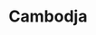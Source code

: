 ---
title: "Cambodja"
introtext: "Cambodja is een prachtig land in Azië grenzend aan Laos, Thailand en Vietnam. Het land heeft een veelzijdige cultuur en Cambodjanen zijn bijzonder vriendelijk. De hoofdstad Phnom Penh heeft een duistere Khmer-historie die nog vele sporen nalaat in de stad, waaronder de Tuol Sleng gevangenis en de Killing Fields. Neem ook de tijd om Angkor te bezoeken, één van de zeven wereldwonderen, en verdwaal in de talloze tempels. Bewonder de ongerepte natuur en witte stranden op de tropische eilanden Koh Rong en Koh Tang, en neem een duik om de prachtige onderwaterwereld te ontdekken. Maak je klaar voor een onvergetelijke reis!"
introimage: "https://lh3.googleusercontent.com/nTTx3X6Oukcgpd199kWNnPzgJdgMK32x3JBw1mjprto0nHSjMM8yFpamg3DXCdJpZTpugeEGXF6C75iIic9DM5uOA_e4GHYPRCvsNvzAxyqHms_kEAMp7q8GkmqNCsHrezseRZ_mXA=w800"
surface: "181.000"
inhabitants: "16.300.000"
rate: "4650,55"
valuta: "riel"
need_to_know_text: ""
need_to_know_more_text: ""
fact_one_text: ""
fact_two_text: ""
bigmac_index: ""
images: "https://lh3.googleusercontent.com/MWRkyauj1IyseE6_2cIUQTNm6I0TaAuF3xNHXJ4IKzeMm_c7dlUJdt4HvTFWZu5EK_tuK09_F5LPlj0Xfgkihs5VH9klFX6iH3B7_LPvEQuCeUE6CvnZRJpcq0hQLixxv5voHXvB_Q=w800|https://lh3.googleusercontent.com/v4OpTPen5eSqV7dusXm9S6XMLwfZD4kbDYcek4CTyeFT4H9nJqs0zr_Gw1yRWuMgxzuRXzOG8Fr4CQ87LmXA7mAmDzGS-oq1JhPK1pkZ-cQH6V_FtcnFHAccuCptHr3DsyV8HFEb1w=w800|https://lh3.googleusercontent.com/EbdzSnfyItZc7GvXe8cDIqpLCp07N3_vqw_RWT9Mvkid7msBN_n9cnyxEwyM_khpB-odjOB3nWLaXk_YOwkGNr5jkmMzTdTCdySoNDzscxciLAEnrxrZ0k1NXYC7v3Fd8IJYK630rQ=w800|https://lh3.googleusercontent.com/x3lwxSAEhiKpUASzKMmFrDSVylamlSSgIqTjCmKfftSddPOK3YrG1V6EpjDSM60JvJ4hB3MXemmWooiDYcLMQAk2wBhSNYHnICulWwyLCEad6LzZ9iLNbNp0JOURfEI4oa5_2HeA9A=w800"
flight_button_title: "Check vluchtprijzen Cambodja"
flight_button_url: "https://lt45.net/c/?si=11986&li=1528136&wi=335922&ws=&dl=transport%2Fflights%2Fnl%2Fkh%2F%3Flocale%3Dnl-NL%26currency%3DEUR%26market%3DNL"
inspiration_url: "https://partner.bol.com/click/click?p=2&t=url&s=1025999&f=TXL&url=https%3A%2F%2Fwww.bol.com%2Fnl%2Ff%2Flonely-planet-cambodia%2F9200000030023873%2F&name=Cambodia%2011%20LP%2C%20Lonely%20Planet"
country_code: "kh"
hotels_url: "https://www.booking.com/country/kh.nl.html?aid=1837623"
continent: "Azië"
---